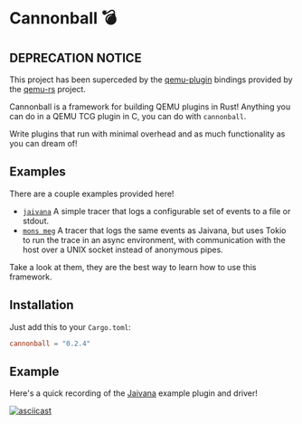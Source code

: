 # Cannonball 💣

## DEPRECATION NOTICE

This project has been superceded by the
[qemu-plugin](https://github.com/novafacing/qemu-rs/tree/main/qemu) bindings
provided by the [qemu-rs](https://github.com/novafacing/qemu-rs) project.

Cannonball is a framework for building QEMU plugins in Rust! Anything you can do in
a QEMU TCG plugin in C, you can do with `cannonball`.

Write plugins that run with minimal overhead and as much functionality as you can dream
of!

## Examples

There are a couple examples provided here!

* [`jaivana`](examples/jaivana/README.md) A simple tracer that logs a configurable set of events to a file or stdout.
* [`mons meg`](examples/mons_meg/README.md) A tracer that logs the same events as Jaivana, but uses Tokio to run the trace in an async environment, with communication
  with the host over a UNIX socket instead of anonymous pipes.

Take a look at them, they are the best way to learn how to use this framework.

## Installation

Just add this to your `Cargo.toml`:

```toml
cannonball = "0.2.4"
```

## Example

Here's a quick recording of the [Jaivana](./examples/jaivana) example plugin and driver!

[![asciicast](https://asciinema.org/a/a1y3n6CqJEq3Yk7SDwJVrTrWi.svg)](https://asciinema.org/a/a1y3n6CqJEq3Yk7SDwJVrTrWi)
